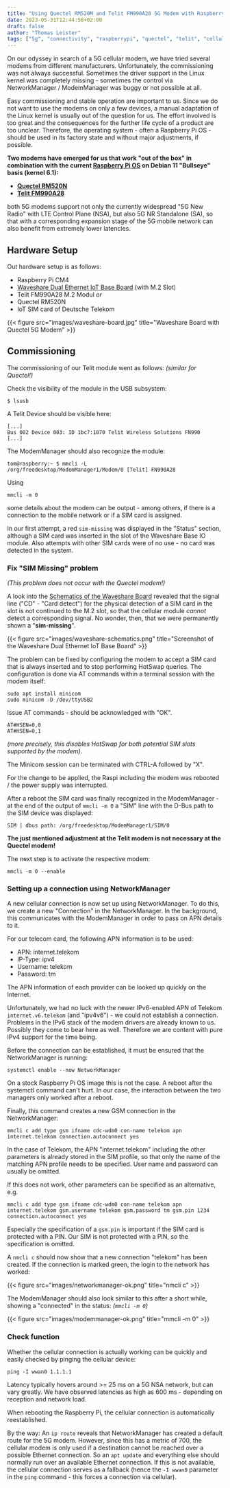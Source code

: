```yaml
---
title: "Using Quectel RM520M and Telit FM990A28 5G Modem with Raspberry Pi OS"
date: 2023-05-31T12:44:58+02:00
draft: false
author: "Thomas Leister"
tags: ["5g", "connectivity", "raspberrypi", "quectel", "telit", "cellular"]
---
```


On our odyssey in search of a 5G cellular modem, we have tried several modems from different manufacturers. Unfortunately, the commissioning was not always successful. Sometimes the driver support in the Linux kernel was completely missing - sometimes the control via NetworkManager / ModemManager was buggy or not possible at all. 

Easy commissioning and stable operation are important to us. Since we do not want to use the modems on only a few devices, a manual adaptation of the Linux kernel is usually out of the question for us. The effort involved is too great and the consequences for the further life cycle of a product are too unclear. Therefore, the operating system - often a Raspberry Pi OS - should be used in its factory state and without major adjustments, if possible. 

**Two modems have emerged for us that work "out of the box" in combination with the current [Raspberry Pi OS](https://www.raspberrypi.com/software/operating-systems/) on Debian 11 "Bullseye" basis (kernel 6.1):**

<!--more--> 

* **[Quectel RM520N](https://www.quectel.com/product/5g-rm520n-gl)**
* **[Telit FM990A28](https://www.telit.com/devices/fn990axx/)**

both 5G modems support not only the currently widespread "5G New Radio" with LTE Control Plane (NSA), but also 5G NR Standalone (SA), so that with a corresponding expansion stage of the 5G mobile network can also benefit from extremely lower latencies. 


## Hardware Setup


Out hardware setup is as follows:

* Raspberry Pi CM4 
* [Waveshare Dual Ethernet IoT Base Board](https://www.waveshare.com/wiki/CM4-DUAL-ETH-4G/5G-BASE) (with M.2 Slot)
* Telit FM990A28 M.2 Modul _or_
* Quectel RM520N 
* IoT SIM card of Deutsche Telekom


{{< figure src="images/waveshare-board.jpg" title="Waveshare Board with Quectel 5G Modem" >}}


## Commissioning 

The commissioning of our Telit module went as follows: _(similar for Quectel!)_

Check the visibility of the module in the USB subsystem:

	$ lsusb

A Telit Device should be visible here: 

	[...]
	Bus 002 Device 003: ID 1bc7:1070 Telit Wireless Solutions FN990
	[...]

The ModemManager should also recognize the module:

	tom@raspberry:~ $ mmcli -L
    /org/freedesktop/ModemManager1/Modem/0 [Telit] FN990A28

Using

	mmcli -m 0

some details about the modem can be output - among others, if there is a connection to the mobile network or if a SIM card is assigned. 

In our first attempt, a red `sim-missing` was displayed in the "Status" section, although a SIM card was inserted in the slot of the Waveshare Base IO module. Also attempts with other SIM cards were of no use - no card was detected in the system. 

### Fix "SIM Missing" problem

_(This problem does not occur with the Quectel modem!)_

A look into the [Schematics of the Waveshare Board](https://www.waveshare.com/w/upload/4/46/CM4-DUAL-ETH-4G_5G-BASE_SchDoc.pdf) revealed that the signal line ("CD" - "Card detect") for the physical detection of a SIM card in the slot is not continued to the M.2 slot, so that the cellular module _cannot_ detect a corresponding signal. No wonder, then, that we were permanently shown a "**sim-missing**".

{{< figure src="images/waveshare-schematics.png" title="Screenshot of the Waveshare Dual Ethernet IoT Base Board" >}}

The problem can be fixed by configuring the modem to accept a SIM card that is always inserted and to stop performing HotSwap queries. The configuration is done via AT commands within a terminal session with the modem itself:

	sudo apt install minicom
	sudo minicom -D /dev/ttyUSB2

Issue AT commands - should be acknowledged with "OK".

	AT#HSEN=0,0
	AT#HSEN=0,1

_(more precisely, this disables HotSwap for both potential SIM slots supported by the modem)_.

The Minicom session can be terminated with CTRL-A followed by "X".

For the change to be applied, the Raspi including the modem was rebooted / the power supply was interrupted. 

After a reboot the SIM card was finally recognized in the ModemManager - at the end of the output of `mmcli -m 0` a "SIM" line with the D-Bus path to the SIM device was displayed:

	SIM | dbus path: /org/freedesktop/ModemManager1/SIM/0


**The just mentioned adjustment at the Telit modem is not necessary at the Quectel modem!**

The next step is to activate the respective modem:

	mmcli -m 0 --enable


### Setting up a connection using NetworkManager

A new cellular connection is now set up using NetworkManager. To do this, we create a new "Connection" in the NetworkManager. In the background, this communicates with the ModemManager in order to pass on APN details to it.

For our telecom card, the following APN information is to be used:

* APN: internet.telekom
* IP-Type: ipv4
* Username: telekom
* Password: tm

The APN information of each provider can be looked up quickly on the Internet.

Unfortunately, we had no luck with the newer IPv6-enabled APN of Telekom `internet.v6.telekom` (and "ipv4v6") - we could not establish a connection. Problems in the IPv6 stack of the modem drivers are already known to us. Possibly they come to bear here as well. Therefore we are content with pure IPv4 support for the time being.

Before the connection can be established, it must be ensured that the NetworkManager is running: 

	systemctl enable --now NetworkManager

On a stock Raspberry Pi OS image this is not the case. A reboot after the systemctl command can't hurt. In our case, the interaction between the two managers only worked after a reboot. 

Finally, this command creates a new GSM connection in the NetworkManager:

	mmcli c add type gsm ifname cdc-wdm0 con-name telekom apn internet.telekom connection.autoconnect yes

In the case of Telekom, the APN "internet.telekom" including the other parameters is already stored in the SIM profile, so that only the name of the matching APN profile needs to be specified. User name and password can usually be omitted. 

If this does not work, other parameters can be specified as an alternative, e.g. 

	mmcli c add type gsm ifname cdc-wdm0 con-name telekom apn internet.telekom gsm.username telekom gsm.password tm gsm.pin 1234 connection.autoconnect yes

Especially the specification of a `gsm.pin` is important if the SIM card is protected with a PIN. Our SIM is not protected with a PIN, so the specification is omitted.

A `nmcli c` should now show that a new connection "telekom" has been created. If the connection is marked green, the login to the network has worked:

{{< figure src="images/networkmanager-ok.png" title="nmcli c" >}}

The ModemManager should also look similar to this after a short while, showing a "connected" in the status: _(`mmcli -m 0`)_

{{< figure src="images/modemmanager-ok.png" title="mmcli -m 0" >}}

### Check function

Whether the cellular connection is actually working can be quickly and easily checked by pinging the cellular device:

	ping -I wwan0 1.1.1.1

Latency typically hovers around >= 25 ms on a 5G NSA network, but can vary greatly. We have observed latencies as high as 600 ms - depending on reception and network load. 

When rebooting the Raspberry Pi, the cellular connection is automatically reestablished. 

By the way: An `ip route` reveals that NetworkManager has created a default route for the 5G modem. However, since this has a metric of 700, the cellular modem is only used if a destination cannot be reached over a possible Ethernet connection. So an `apt update` and everything else should normally run over an available Ethernet connection. If this is not available, the cellular connection serves as a fallback (hence the `-I wwan0` parameter in the `ping` command - this forces a connection via cellular).
